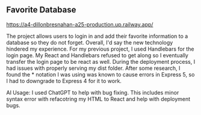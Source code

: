 ## Favorite Database

https://a4-dillonbresnahan-a25-production.up.railway.app/

The project allows users to login in and add their favorite information to a database so they do not forget. Overall, I'd say the new technology hindered my experience. For my previous project, I used Handlebars for the login page. My React and Handlebars refused to get along so I eventually transfer the login page to be react as well. During the deployment process, I had issues with properly serving my dist folder. After some research, I found the * notation I was using was known to cause errors in Express 5, so I had to downgrade to Express 4 for it to work.

AI Usage: I used ChatGPT to help with bug fixing. This includes minor syntax error with refacotring my HTML to React and help with deployment bugs.
